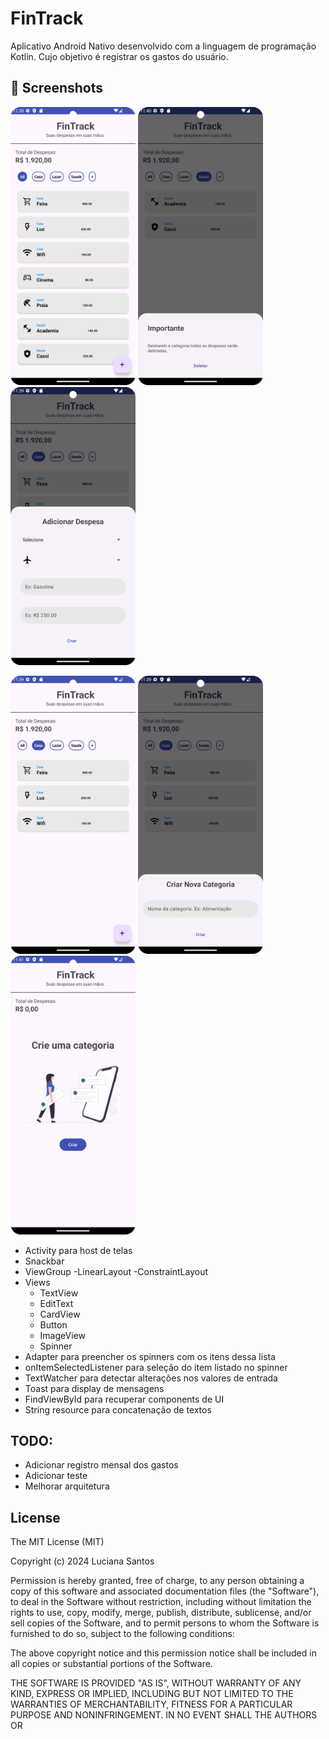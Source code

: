 # FinTrack

Aplicativo Android Nativo desenvolvido com a linguagem de programação Kotlin. Cujo objetivo é registrar os gastos do usuário.

## :camera_flash: Screenshots

<img src="https://github.com/Luciana2202/FinTrack/blob/master/Screenshot_telaAll.png" width=200/>              <img src="https://github.com/Luciana2202/FinTrack/blob/master/Screenshot_importante.png" width=200/>           <img src="https://github.com/Luciana2202/FinTrack/blob/master/Screenshot_telaadd.png" width=200/>

<img src="https://github.com/Luciana2202/FinTrack/blob/master/Screenshot_telacategory.png" width=200/>        <img src="https://github.com/Luciana2202/FinTrack/blob/master/Screenshot_telanewcategory.png" width=200/>        <img src="https://github.com/Luciana2202/FinTrack/blob/master/Screenshot_telavazia.png" width=200/>

* Activity para host de telas
* Snackbar
* ViewGroup
    -LinearLayout
    -ConstraintLayout
* Views
    - TextView
    - EditText
    - CardView
    - Button
    - ImageView
    - Spinner
* Adapter para preencher os spinners com os itens dessa lista
* onItemSelectedListener para seleção do item listado no spinner
* TextWatcher para detectar alterações nos valores de entrada
* Toast para display de mensagens
* FindViewById para recuperar components de UI
* String resource para concatenação de textos

## TODO:

* Adicionar registro mensal dos gastos
* Adicionar teste
* Melhorar arquitetura

## License
The MIT License (MIT)

Copyright (c) 2024 Luciana Santos

Permission is hereby granted, free of charge, to any person obtaining a copy of
this software and associated documentation files (the "Software"), to deal in
the Software without restriction, including without limitation the rights to
use, copy, modify, merge, publish, distribute, sublicense, and/or sell copies of
the Software, and to permit persons to whom the Software is furnished to do so,
subject to the following conditions:

The above copyright notice and this permission notice shall be included in all
copies or substantial portions of the Software.

THE SOFTWARE IS PROVIDED "AS IS", WITHOUT WARRANTY OF ANY KIND, EXPRESS OR
IMPLIED, INCLUDING BUT NOT LIMITED TO THE WARRANTIES OF MERCHANTABILITY, FITNESS
FOR A PARTICULAR PURPOSE AND NONINFRINGEMENT. IN NO EVENT SHALL THE AUTHORS OR
